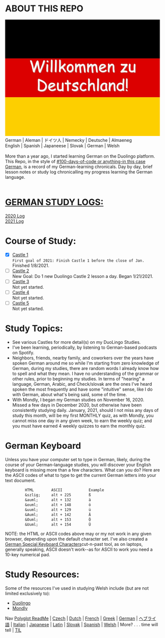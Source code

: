 # ABOUT THIS REPO 
![Willkommen zu Deutschland](https://github.com/EO4wellness/T-I-L/blob/main/polyglot/aleman/images/Willkommen-zu-Deutschland-Welcome-to-Germany.jpg)<br>
      German  | Aleman    |  ドイツ人  |  Nemecky |  Deutsche  |  Almaeneg <br>
      English | Spanish  | Japaneese | Slovak     | German    |  Welsh  <br>
<br>
More than a year ago, I started learning German on the Duolingo platform. This Repo, in the style of [#100-days-of-code or anything-in this case German](https://github.com/EO4wellness/100-days-of-code), is a record of my German-learning chronicals.  Day by day, brief lesson notes or study log chronicalling my progress learning the German language. <br>
<br>
# [GERMAN STUDY LOGS:](https://github.com/EO4wellness/T-I-L/tree/main/polyglot/aleman/study-logs)<br>
[2020 Log](https://github.com/EO4wellness/T-I-L/blob/main/polyglot/aleman/study-logs/2020_log.md)<br>
[2021 Log](https://github.com/EO4wellness/T-I-L/tree/main/polyglot/aleman/study-logs/2021_log.md) <br>

# Course of Study:
-[X] [Castle 1](https://github.com/EO4wellness/T-I-L/blob/main/polyglot/aleman/Castle-1/README.md)<br> 
`First goal of 2021: Finish Castle 1 before the close of Jan.` Finished 1/8/2021. <br>
-[ ] [Castle 2](https://github.com/EO4wellness/T-I-L/blob/main/polyglot/aleman/Castle-2/README.md)<br>
New Goal: Do 1 new Duolingo Castle 2 lesson a day. Began 1/21/2021.  <br> 
-[ ] [Castle 3](https://github.com/EO4wellness/T-I-L/blob/main/polyglot/aleman/Castle-3/README.md)<br>
Not yet started. <br> 
-[ ] [Castle 4](https://github.com/EO4wellness/T-I-L/blob/main/polyglot/aleman/Castle-4/README.md)<br> 
Not yet started. <br> 
-[ ] [Castle 5](https://github.com/EO4wellness/T-I-L/blob/main/polyglot/aleman/Castle-5/README.md)<br> 
Not yet started. <br> 

# Study Topics: 
* See various Castles for more detail(s) on my DuoLingo Studies.  
* I've been learning, periodically, by listening to German-based podcasts on Spotify.  
* Neighbors, friends, nearby family, and coworkers over the years have spoken German around me so while I'm starting from zero knowledge of German, during my studies, there are random words I already know how to spell and what they mean.  I have no understanding of the grammar or other rules, prior to beginning my studies. In terms of "hearing" a language, German, Arabic, and Check/slovak are the ones I've heard spoken the most frequently and have some "intuitive" sense, like I do with German, about what's being said, some of the time. 
* With Mondly, I began my German studies on November 16, 2020. Missed a few days in December 2020, but otherwise have been consistently studying daily. January, 2021, should I not miss any days of study this month, will be my first MONTHLY quiz, as with Mondly, you cannot miss one day in any given week, to earn the weekly quiz; and you must have earned 4 weekly quizzes to earn the monthly quiz. 

# German Keyboard 
Unless you have your computer set to type in German, likely, during the course of your German-language studies, you will discover your English keyboard is missing more than a few characters.  What can you do? Here are the ASCII codes of what to type to get the current German letters into your text document.
            
             HTML        ASCII            Example 
             &szlig;     alt + 225        ß
             &auml;      alt + 132        ä
             &ouml;      alt + 148        ö
             &uuml;      alt + 129        ü
             &Auml;      alt + 142        Ä
             &Ouml;      alt + 153        Ö
             &Uuml;      alt + 154        Ü
                      
 NOTE: the HTML or ASCII codes above may or my not work in any given browser, depending upon the default character set.  I've also created a [German Special Keyboard Characters](https://github.com/EO4wellness/T-I-L/blob/main/polyglot/aleman/special-characters.md)cut-n-past tool, as on laptops, generally speaking, ASCII doesn't work--as for ASCII to work you need a 10-key numerical pad. 

# Study Resources:
Some of the resources I've used in studying Welsh include (but are not limited exclusively to):
* [Duolingo](https://www.duolingo.com/)<br>
* [Mondly](https://app.mondly.com/home)<br>

Nav [Polyglot ReadMe](https://github.com/EO4wellness/T-I-L/blob/main/polyglot/README.md) | [Czech](https://github.com/EO4wellness/T-I-L/tree/main/polyglot/la-otra/Czech) |  [Dutch](https://github.com/EO4wellness/T-I-L/tree/main/polyglot/la-otra/Dutch) |  [French](https://github.com/EO4wellness/T-I-L/tree/main/polyglot/la-otra/French) | [Greek](https://github.com/EO4wellness/T-I-L/blob/main/polyglot/la-otra/Greek/readme.md) |  [German](https://github.com/EO4wellness/T-I-L/tree/main/polyglot/aleman) |  [ヘブライ語](https://github.com/EO4wellness/T-I-L/tree/main/polyglot/la-otra/%E3%83%98%E3%83%96%E3%83%A9%E3%82%A4%E8%AA%9E) | [Italian](https://github.com/EO4wellness/T-I-L/tree/main/polyglot/italiano) |  [Japanese](https://github.com/EO4wellness/T-I-L/tree/main/polyglot/japon%C3%A9s) | [Latin](https://github.com/EO4wellness/T-I-L/tree/main/polyglot/Latin) | [Slovak](https://github.com/EO4wellness/T-I-L/tree/main/polyglot/eslovaco) | [Spanish](https://github.com/EO4wellness/T-I-L/tree/main/polyglot/espa%C3%B1ol) | [Welsh](https://github.com/EO4wellness/T-I-L/tree/main/polyglot/gales) |  More? . . . time will tell | [TIL](https://github.com/EO4wellness/T-I-L)

